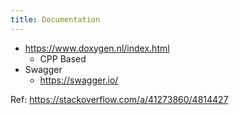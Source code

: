 ```yaml
---
title: Documentation
---
```


- https://www.doxygen.nl/index.html
  - CPP Based
- Swagger
  - https://swagger.io/

Ref: https://stackoverflow.com/a/41273860/4814427